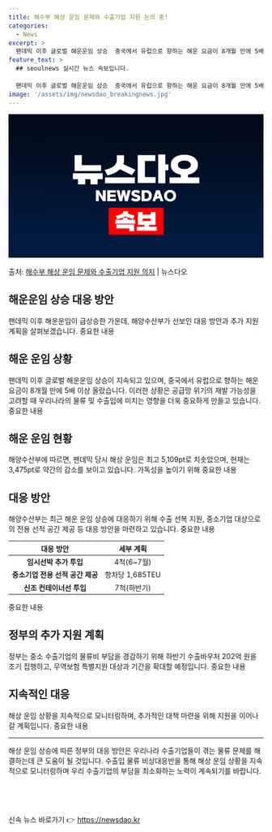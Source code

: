 ```yaml
---
title: 해수부 해상 운임 문제와 수출기업 지원 논의 중!
categories:
  - News
excerpt: >
  팬데믹 이후 글로벌 해운운임 상승  중국에서 유럽으로 향하는 해운 요금이 8개월 만에 5배 이상 올랐습니다.…
feature_text: >
  ## seoulnews 실시간 뉴스 속보입니다.

  팬데믹 이후 글로벌 해운운임 상승  중국에서 유럽으로 향하는 해운 요금이 8개월 만에 5배 이상 올랐습니다.…
image: '/assets/img/newsdao_breakingnews.jpg'
---
```


![뉴스다오 속보](/assets/img/newsdao_breakingnews.jpg)

<p>출처: <a href="https://newsdao.kr/4458" rel="dofollow">해수부 해상 운임 문제와 수출기업 지원 의지</a> | 뉴스다오</p>

<h2 data-ke-size="size26">해운운임 상승 대응 방안</h2>
<p data-ke-size="size16">팬데믹 이후 해운운임이 급상승한 가운데, 해양수산부가 선보인 대응 방안과 추가 지원 계획을 살펴보겠습니다. 중요한 내용</p>

<h2 data-ke-size="size24">해운 운임 상황</h2>
<p data-ke-size="size16">팬데믹 이후 글로벌 해운운임 상승이 지속되고 있으며, 중국에서 유럽으로 향하는 해운 요금이 8개월 만에 5배 이상 올랐습니다. 이러한 상황은 공급망 위기의 재발 가능성을 고려할 때 우리나라의 물류 및 수출입에 미치는 영향을 더욱 중요하게 만들고 있습니다. 중요한 내용</p>

<h2 data-ke-size="size24">해운 운임 현황</h2>
<p data-ke-size="size16">해양수산부에 따르면, 팬데믹 당시 해상 운임은 최고 5,109pt로 치솟았으며, 현재는 3,475pt로 약간의 감소를 보이고 있습니다. 가독성을 높이기 위해 중요한 내용</p>

<h2 data-ke-size="size24">대응 방안</h2>
<p data-ke-size="size16">해양수산부는 최근 해운 운임 상승에 대응하기 위해 수출 선복 지원, 중소기업 대상으로의 전용 선적 공간 제공 등 대응 방안을 마련하고 있습니다. 중요한 내용</p>

<table>
	<thead>
		<tr>
			<th>대응 방안</th>
			<th>세부 계획</th>
		</tr>
	</thead>
	<tbody>
		<tr>
			<td style="text-align: center; height: 17px;"><b>임시선박 추가 투입</b></td>
			<td style="text-align: center; height: 17px;">4척(6~7월)</td>
		</tr>
		<tr>
			<td style="text-align: center; height: 17px;"><b>중소기업 전용 선적 공간 제공</b></td>
			<td style="text-align: center; height: 17px;">항차당 1,685TEU</td>
		</tr>
		<tr>
			<td style="text-align: center; height: 17px;"><b>신조 컨테이너선 투입</b></td>
			<td style="text-align: center; height: 17px;">7척(하반기)</td>
		</tr>
	</tbody>
</table>
중요한 내용

<h2 data-ke-size="size24">정부의 추가 지원 계획</h2>
<p data-ke-size="size16">정부는 중소 수출기업의 물류비 부담을 경감하기 위해 하반기 수출바우처 202억 원을 조기 집행하고, 무역보험 특별지원 대상과 기간을 확대할 예정입니다. 중요한 내용</p>

<h2 data-ke-size="size24">지속적인 대응</h2>
<p data-ke-size="size16">해상 운임 상황을 지속적으로 모니터링하며, 추가적인 대책 마련을 위해 지원을 이어나갈 계획입니다. 중요한 내용</p>

<hr>
<p data-ke-size="size16">해상 운임 상승에 따른 정부의 대응 방안은 우리나라 수출기업들이 겪는 물류 문제를 해결하는데 큰 도움이 될 것입니다. 수출입 물류 비상대응반을 통해 해상 운임 상황을 지속적으로 모니터링하며 우리 수출기업의 부담을 최소화하는 노력이 계속되기를 바랍니다.</p>
<p data-ke-size="size16">&nbsp;</p>
<p data-ke-size="size16">&nbsp;</p> 

신속 뉴스 바로가기 👉 <a href="https://newsdao.kr" rel="dofollow">https://newsdao.kr</a>


